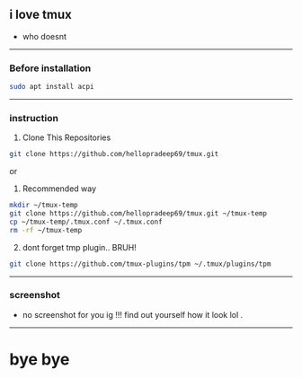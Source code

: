 ## i love tmux

- who doesnt

---

### Before installation

```bash
sudo apt install acpi
```

---

### instruction

1. Clone This Repositories

```bash
git clone https://github.com/hellopradeep69/tmux.git
```

or

1. Recommended way

```bash
mkdir ~/tmux-temp
git clone https://github.com/hellopradeep69/tmux.git ~/tmux-temp
cp ~/tmux-temp/.tmux.conf ~/.tmux.conf
rm -rf ~/tmux-temp
```

2. dont forget tmp plugin.. BRUH!

```bash
git clone https://github.com/tmux-plugins/tpm ~/.tmux/plugins/tpm
```

---

### screenshot

- no screenshot for you ig !!! find out yourself how it look lol .

---

# bye bye
